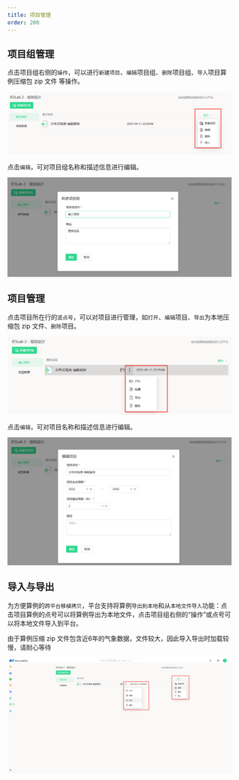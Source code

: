 ```yaml
---
title: 项目管理
order: 200
---
```


## 项目组管理

点击项目组右侧的`操作`，可以进行`新建项目`、`编辑`项目组、`删除`项目组、`导入`项目算例压缩包 zip 文件 等操作。

![项目组操作](./规划设计-0项目组操作.png "项目组操作")

点击`编辑`，可对项目组名称和描述信息进行编辑。

![项目组编辑](./规划设计-0项目组编辑.png "项目组编辑")

## 项目管理

点击项目所在行的`竖点号`，可以对项目进行管理，如`打开`、`编辑`项目、`导出`为本地压缩包 zip 文件、`删除`项目。

![项目组作](./规划设计-0项目操作.png "项目操作")

点击`编辑`，可对项目名称和描述信息进行编辑。

![项目编辑](./规划设计-0项目编辑.png "项目编辑")

## 导入与导出

为方便算例的`跨平台移植拷贝`，平台支持将算例`导出到本地`和从`本地文件导入`功能：点击项目算例的点号可以将算例导出为本地文件，点击项目组右侧的“操作”或点号可以将本地文件导入到平台。

由于算例压缩 zip 文件包含近6年的气象数据，文件较大，因此导入导出时加载较慢，请耐心等待

![导入导出](./规划设计-0导入导出.png "导入导出")
